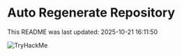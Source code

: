 # Auto Regenerate Repository

This README was last updated: 2025-10-21 16:11:50

 ![TryHackMe](https://tryhackme.com/badge/533634)